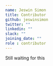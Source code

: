```yaml
---
name: Jeswin Simon
title: Contributor
github: jeswinsimon
twitter: ""
linkedin: ""
slack: ""
joining_date: ""
role : contributor
---
```


Still waiting for this
